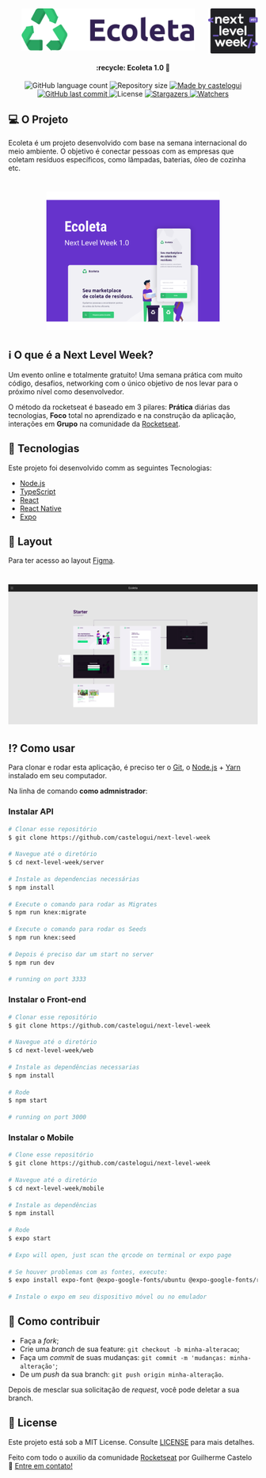 <h1 align="center">
  <img alt="Ecoleta" title="#Ecoleta" src="./web/src/assets/logo.svg" width="350px" />
  <img align="right" alt="NextLevelWeek" title="#NextLevelWeek" src=".github/logo.svg" width="100px" />
</h1>

<h4 align="center"> 
	:recycle: Ecoleta 1.0 🚀
</h4>
<p align="center">
  <img alt="GitHub language count" src="https://img.shields.io/github/languages/count/castelogui/next-level-week?color=%2304D361">

  <img alt="Repository size" src="https://img.shields.io/github/repo-size/castelogui/next-level-week">
	
  <a href="https://www.linkedin.com/in/castelo-guilherme/">
    <img alt="Made by castelogui" src="https://img.shields.io/badge/made%20by-castelogui-%2304D361">
  </a>

  <a href="https://github.com/castelogui/next-level-week/commits/master">
    <img alt="GitHub last commit" src="https://img.shields.io/github/last-commit/castelogui/next-level-week">
  </a>

  <img alt="License" src="https://img.shields.io/badge/license-MIT-brightgreen">
   <a href="https://github.com/castelogui/next-level-week/stargazers">
    <img alt="Stargazers" src="https://img.shields.io/github/stars/castelogui/next-level-week?style=social">
  </a>
  <a href="https://github.com/castelogui/next-level-week/watchers">
    <img alt="Watchers" src="https://img.shields.io/github/watchers/castelogui/next-level-week?style=social">
  </a>
</p>

## 💻 O Projeto

Ecoleta é um projeto desenvolvido com base na semana internacional do meio ambiente. O objetivo é conectar pessoas com as empresas que coletam resíduos específicos, como lâmpadas, baterias, óleo de cozinha etc.

<h1 align="center">
    <img alt="Example" title="Example" src=".github/capa.svg" width="350px" />
</h1>

## :information_source: O que é a Next Level Week?

Um evento online e totalmente gratuito! Uma semana prática com muito código, desafios, networking com o único objetivo de nos levar para o próximo nível como desenvolvedor.

O método da rocketseat é baseado em 3 pilares: **Prática** diárias das tecnologias, **Foco** total no aprendizado e na construção da aplicação, interações em **Grupo** na comunidade da [Rocketseat](https://rocketseat.com.br/). 


## :rocket: Tecnologias

Este projeto foi desenvolvido comm as seguintes Tecnologias:

- [Node.js][nodejs]
- [TypeScript][typescript]
- [React][reactjs]
- [React Native][rn]
- [Expo][expo]

## 🔖 Layout

Para ter acesso ao layout [Figma](https://www.figma.com/file/1SxgOMojOB2zYT0Mdk28lB/?viewer=1&node-id=).

<h1 align="center">
    <img alt="Layout" title="Layout" src=".github/layout.png" width="550px" />
</h1>

## :interrobang: Como usar

Para clonar e rodar esta aplicação, é preciso ter o [Git](https://git-scm.com), o [Node.js][nodejs] + [Yarn][yarn] instalado em seu computador.

Na linha de comando **como admnistrador**:

### Instalar API 

```bash
# Clonar esse repositório
$ git clone https://github.com/castelogui/next-level-week

# Navegue até o diretório
$ cd next-level-week/server

# Instale as dependencias necessárias
$ npm install

# Execute o comando para rodar as Migrates
$ npm run knex:migrate

# Execute o comando para rodar os Seeds
$ npm run knex:seed

# Depois é preciso dar um start no server
$ npm run dev

# running on port 3333
```

### Instalar o Front-end

```bash
# Clonar esse repositório
$ git clone https://github.com/castelogui/next-level-week

# Navegue até o diretório
$ cd next-level-week/web

# Instale as dependências necessarias
$ npm install

# Rode
$ npm start

# running on port 3000
```

### Instalar o Mobile

```bash
# Clone esse repositório
$ git clone https://github.com/castelogui/next-level-week

# Navegue até o diretório
$ cd next-level-week/mobile

# Instale as dependências
$ npm install

# Rode
$ expo start

# Expo will open, just scan the qrcode on terminal or expo page

# Se houver problemas com as fontes, execute:
$ expo install expo-font @expo-google-fonts/ubuntu @expo-google-fonts/roboto

# Instale o expo em seu dispositivo móvel ou no emulador

```

## 🤔 Como contribuir

- Faça a *fork*;
- Crie uma *branch* de sua feature: `git checkout -b minha-alteracao`;
- Faça um *commit* de suas mudanças: `git commit -m 'mudanças: minha-alteração'`;
- De um *push* da sua branch: `git push origin minha-alteração`.

Depois de mesclar sua solicitação de *request*, você pode deletar a sua branch.

## :memo: License

Este projeto está sob a MIT License. Consulte [LICENSE](https://github.com/castelogui/next-level-week/blob/master/LICENSE) para mais detalhes.


Feito com todo o auxilio da comunidade [Rocketseat](https://discord.gg/JJsN5Mt) por Guilherme Castelo :wave: [Entre em contato!](https://www.linkedin.com/in/castelo-guilherme/)

[nodejs]: https://nodejs.org/
[typescript]: https://www.typescriptlang.org/
[expo]: https://expo.io/
[reactjs]: https://reactjs.org
[rn]: https://facebook.github.io/react-native/
[yarn]: https://yarnpkg.com/
[vs]: https://code.visualstudio.com/
[vceditconfig]: https://marketplace.visualstudio.com/items?itemName=EditorConfig.EditorConfig
[vceslint]: https://marketplace.visualstudio.com/items?itemName=dbaeumer.vscode-eslint
[prettier]: https://marketplace.visualstudio.com/items?itemName=esbenp.prettier-vscode
